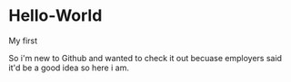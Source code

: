 # Hello-World
My first


So i'm new to Github and wanted to check it out becuase employers said it'd be a good idea so here i am. 
